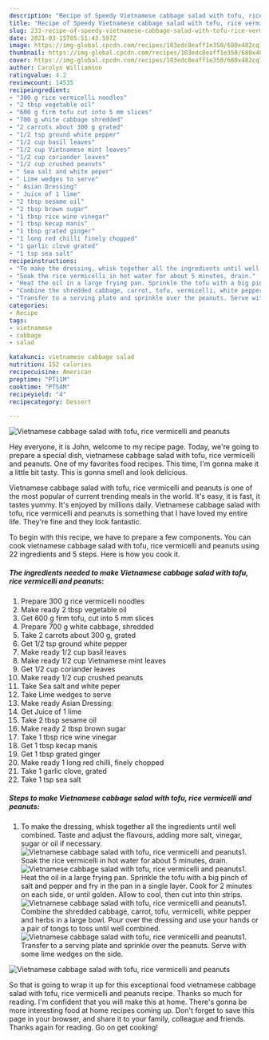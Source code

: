 ```yaml
---
description: "Recipe of Speedy Vietnamese cabbage salad with tofu, rice vermicelli and peanuts"
title: "Recipe of Speedy Vietnamese cabbage salad with tofu, rice vermicelli and peanuts"
slug: 233-recipe-of-speedy-vietnamese-cabbage-salad-with-tofu-rice-vermicelli-and-peanuts
date: 2021-03-15T05:51:43.597Z
image: https://img-global.cpcdn.com/recipes/103edc8eaff1e350/680x482cq70/vietnamese-cabbage-salad-with-tofu-rice-vermicelli-and-peanuts-recipe-main-photo.jpg
thumbnail: https://img-global.cpcdn.com/recipes/103edc8eaff1e350/680x482cq70/vietnamese-cabbage-salad-with-tofu-rice-vermicelli-and-peanuts-recipe-main-photo.jpg
cover: https://img-global.cpcdn.com/recipes/103edc8eaff1e350/680x482cq70/vietnamese-cabbage-salad-with-tofu-rice-vermicelli-and-peanuts-recipe-main-photo.jpg
author: Carolyn Williamson
ratingvalue: 4.2
reviewcount: 14535
recipeingredient:
- "300 g rice vermicelli noodles"
- "2 tbsp vegetable oil"
- "600 g firm tofu cut into 5 mm slices"
- "700 g white cabbage shredded"
- "2 carrots about 300 g grated"
- "1/2 tsp ground white pepper"
- "1/2 cup basil leaves"
- "1/2 cup Vietnamese mint leaves"
- "1/2 cup coriander leaves"
- "1/2 cup crushed peanuts"
- " Sea salt and white peper"
- " Lime wedges to serve"
- " Asian Dressing"
- " Juice of 1 lime"
- "2 tbsp sesame oil"
- "2 tbsp brown sugar"
- "1 tbsp rice wine vinegar"
- "1 tbsp kecap manis"
- "1 tbsp grated ginger"
- "1 long red chilli finely chopped"
- "1 garlic clove grated"
- "1 tsp sea salt"
recipeinstructions:
- "To make the dressing, whisk together all the ingredients until well combined. Taste and adjust the flavours, adding more salt, vinegar, sugar or oil if necessary."
- "Soak the rice vermicelli in hot water for about 5 minutes, drain."
- "Heat the oil in a large frying pan. Sprinkle the tofu with a big pinch of salt and pepper and fry in the pan in a single layer. Cook for 2 minutes on each side, or until golden. Allow to cool, then cut into thin strips."
- "Combine the shredded cabbage, carrot, tofu, vermicelli, white pepper and herbs in a large bowl. Pour over the dressing and use your hands or a pair of tongs to toss until well combined."
- "Transfer to a serving plate and sprinkle over the peanuts. Serve with some lime wedges on the side."
categories:
- Recipe
tags:
- vietnamese
- cabbage
- salad

katakunci: vietnamese cabbage salad 
nutrition: 152 calories
recipecuisine: American
preptime: "PT11M"
cooktime: "PT54M"
recipeyield: "4"
recipecategory: Dessert

---
```



![Vietnamese cabbage salad with tofu, rice vermicelli and peanuts](https://img-global.cpcdn.com/recipes/103edc8eaff1e350/680x482cq70/vietnamese-cabbage-salad-with-tofu-rice-vermicelli-and-peanuts-recipe-main-photo.jpg)

Hey everyone, it is John, welcome to my recipe page. Today, we're going to prepare a special dish, vietnamese cabbage salad with tofu, rice vermicelli and peanuts. One of my favorites food recipes. This time, I'm gonna make it a little bit tasty. This is gonna smell and look delicious.

Vietnamese cabbage salad with tofu, rice vermicelli and peanuts is one of the most popular of current trending meals in the world. It's easy, it is fast, it tastes yummy. It's enjoyed by millions daily. Vietnamese cabbage salad with tofu, rice vermicelli and peanuts is something that I have loved my entire life. They're fine and they look fantastic.




To begin with this recipe, we have to prepare a few components. You can cook vietnamese cabbage salad with tofu, rice vermicelli and peanuts using 22 ingredients and 5 steps. Here is how you cook it.

<!--inarticleads1-->

##### The ingredients needed to make Vietnamese cabbage salad with tofu, rice vermicelli and peanuts:

1. Prepare 300 g rice vermicelli noodles
1. Make ready 2 tbsp vegetable oil
1. Get 600 g firm tofu, cut into 5 mm slices
1. Prepare 700 g white cabbage, shredded
1. Take 2 carrots about 300 g, grated
1. Get 1/2 tsp ground white pepper
1. Make ready 1/2 cup basil leaves
1. Make ready 1/2 cup Vietnamese mint leaves
1. Get 1/2 cup coriander leaves
1. Make ready 1/2 cup crushed peanuts
1. Take  Sea salt and white peper
1. Take  Lime wedges to serve
1. Make ready  Asian Dressing:
1. Get  Juice of 1 lime
1. Take 2 tbsp sesame oil
1. Make ready 2 tbsp brown sugar
1. Take 1 tbsp rice wine vinegar
1. Get 1 tbsp kecap manis
1. Get 1 tbsp grated ginger
1. Make ready 1 long red chilli, finely chopped
1. Take 1 garlic clove, grated
1. Take 1 tsp sea salt




<!--inarticleads2-->

##### Steps to make Vietnamese cabbage salad with tofu, rice vermicelli and peanuts:

1. To make the dressing, whisk together all the ingredients until well combined. Taste and adjust the flavours, adding more salt, vinegar, sugar or oil if necessary.
<img src="//assets-global.cpcdn.com/assets/icons/button_play-2c75c40dde080a61004c1f40b05d8f140eaff45d7e9e6481dc71c63d2e7c4909.png" alt="Vietnamese cabbage salad with tofu, rice vermicelli and peanuts">1. Soak the rice vermicelli in hot water for about 5 minutes, drain.
<img src="//assets-global.cpcdn.com/assets/icons/button_play-2c75c40dde080a61004c1f40b05d8f140eaff45d7e9e6481dc71c63d2e7c4909.png" alt="Vietnamese cabbage salad with tofu, rice vermicelli and peanuts">1. Heat the oil in a large frying pan. Sprinkle the tofu with a big pinch of salt and pepper and fry in the pan in a single layer. Cook for 2 minutes on each side, or until golden. Allow to cool, then cut into thin strips.
<img src="//assets-global.cpcdn.com/assets/icons/button_play-2c75c40dde080a61004c1f40b05d8f140eaff45d7e9e6481dc71c63d2e7c4909.png" alt="Vietnamese cabbage salad with tofu, rice vermicelli and peanuts">1. Combine the shredded cabbage, carrot, tofu, vermicelli, white pepper and herbs in a large bowl. Pour over the dressing and use your hands or a pair of tongs to toss until well combined.
<img src="//assets-global.cpcdn.com/assets/icons/button_play-2c75c40dde080a61004c1f40b05d8f140eaff45d7e9e6481dc71c63d2e7c4909.png" alt="Vietnamese cabbage salad with tofu, rice vermicelli and peanuts">1. Transfer to a serving plate and sprinkle over the peanuts. Serve with some lime wedges on the side.
<img src="//assets-global.cpcdn.com/assets/icons/button_play-2c75c40dde080a61004c1f40b05d8f140eaff45d7e9e6481dc71c63d2e7c4909.png" alt="Vietnamese cabbage salad with tofu, rice vermicelli and peanuts">



So that is going to wrap it up for this exceptional food vietnamese cabbage salad with tofu, rice vermicelli and peanuts recipe. Thanks so much for reading. I'm confident that you will make this at home. There's gonna be more interesting food at home recipes coming up. Don't forget to save this page in your browser, and share it to your family, colleague and friends. Thanks again for reading. Go on get cooking!
